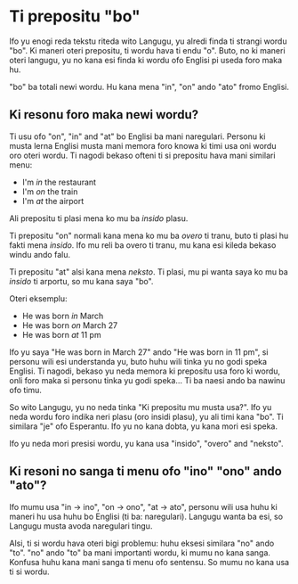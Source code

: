 # Ti prepositu "bo"

Ifo yu enogi reda tekstu riteda wito Langugu, yu alredi finda ti strangi wordu "bo". Ki maneri oteri prepositu, ti wordu hava ti endu "o". Buto, no ki maneri oteri langugu, yu no kana esi finda ki wordu ofo Englisi pi useda foro maka hu.

"bo" ba totali newi wordu. Hu kana mena "in", "on" ando "ato" fromo Englisi.

## Ki resonu foro maka newi wordu? 

Ti usu ofo "on", "in" and "at" bo Englisi ba mani naregulari. Personu ki musta lerna Englisi musta mani memora foro knowa ki timi usa oni wordu oro oteri wordu. Ti nagodi bekaso ofteni ti si prepositu hava mani similari menu:

* I'm *in* the restaurant 
* I'm *on* the train
* I'm *at* the airport

Ali prepositu ti plasi mena ko mu ba *insido* plasu.

Ti prepositu "on" normali kana mena ko mu ba *overo* ti tranu, buto ti plasi hu fakti mena *insido*. Ifo mu reli ba overo ti tranu, mu kana esi kileda bekaso windu ando falu.

Ti prepositu "at" alsi kana mena *neksto*. Ti plasi, mu pi wanta saya ko mu ba *insido* ti arportu, so mu kana saya "bo".


Oteri eksemplu:

* He was born *in* March
* He was born *on* March 27
* He was born *at* 11 pm

Ifo yu saya "He was born in March 27" ando "He was born in 11 pm", si personu wili esi understanda yu, buto huhu wili tinka yu no godi speka Englisi. Ti nagodi, bekaso yu neda memora ki prepositu usa foro ki wordu, onli foro maka si personu tinka yu godi speka... Ti ba naesi ando ba nawinu ofo timu.

So wito Langugu, yu no neda tinka "Ki prepositu mu musta usa?". Ifo yu neda wordu foro indika neri plasu (oro insidi plasu), yu ali timi kana "bo". Ti similara "je" ofo Esperantu. Ifo yu no kana dobta, yu kana mori esi speka.

Ifo yu neda mori presisi wordu, yu kana usa "insido", "overo" and "neksto".

## Ki resoni no sanga ti menu ofo "ino" "ono" ando "ato"?

Ifo mumu usa "in -> ino", "on -> ono", "at -> ato", personu wili usa huhu ki maneri hu usa huhu bo Englisi (ti ba: naregulari). Langugu wanta ba esi, so Langugu musta avoda naregulari tingu.

Alsi, ti si wordu hava oteri bigi problemu: huhu eksesi similara "no" ando "to". "no" ando "to" ba mani importanti wordu, ki mumu no kana sanga. Konfusa huhu kana mani sanga ti menu ofo sentensu. So mumu no kana usa ti si wordu.
